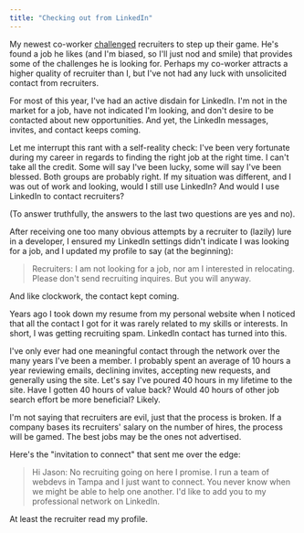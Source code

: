 ```yaml
---
title: "Checking out from LinkedIn"
---
```



My newest co-worker [challenged](http://thoughts.rockhymas.com/post/25229589389/whytrackabout) recruiters to step up their game. He's found a job he likes (and I'm biased, so I'll just nod and smile) that provides some of the challenges he is looking for. Perhaps my co-worker attracts a higher quality of recruiter than I, but I've not had any luck with unsolicited contact from recruiters.

For most of this year, I've had an active disdain for LinkedIn. I'm not in the market for a job, have not indicated I'm looking, and don't desire to be contacted about new opportunities. And yet, the LinkedIn messages, invites, and contact keeps coming.

Let me interrupt this rant with a self-reality check: I've been very fortunate during my career in regards to finding the right job at the right time. I can't take all the credit. Some will say I've been lucky, some will say I've been blessed. Both groups are probably right. If my situation was different, and I was out of work and looking, would I still use LinkedIn? And would I use LinkedIn to contact recruiters?

(To answer truthfully, the answers to the last two questions are yes and no).

After receiving one too many obvious attempts by a recruiter to (lazily) lure in a developer, I ensured my LinkedIn settings didn't indicate I was looking for a job, and I updated my profile to say (at the beginning):

> Recruiters: I am not looking for a job, nor am I interested in relocating. Please don't send recruiting inquires. But you will anyway.

And like clockwork, the contact kept coming.

Years ago I took down my resume from my personal website when I noticed that all the contact I got for it was rarely related to my skills or interests. In short, I was getting recruiting spam. LinkedIn contact has turned into this.

I've only ever had one meaningful contact through the network over the many years I've been a member. I probably spent an average of 10 hours a year reviewing emails, declining invites, accepting new requests, and generally using the site. Let's say I've poured 40 hours in my lifetime to the site. Have I gotten 40 hours of value back? Would 40 hours of other job search effort be more beneficial? Likely.

I'm not saying that recruiters are evil, just that the process is broken. If a company bases its recruiters' salary on the number of hires, the process will be gamed. The best jobs may be the ones not advertised.

Here's the "invitation to connect" that sent me over the edge:

> Hi Jason: No recruiting going on here I promise. I run a team of webdevs in Tampa and I just want to connect. You never know when we might be able to help one another.
> I'd like to add you to my professional network on LinkedIn.

At least the recruiter read my profile.